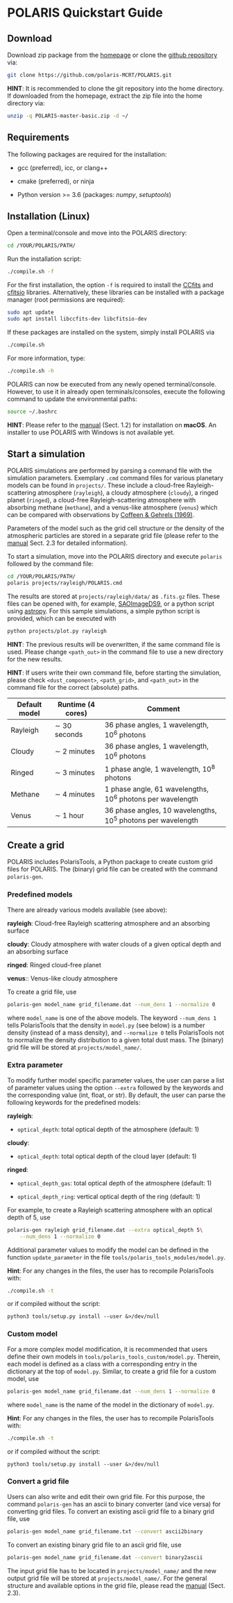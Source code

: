 <!-- create PDF file with 'pandoc --pdf-engine=pdflatex -V "geometry=top=2.5cm, bottom=3cm, left=3cm, right=3cm" -V fontfamily=cmbright -V colorlinks --highlight-style tango QUICKSTART.md -o quickstart.pdf' -->

# POLARIS Quickstart Guide

## Download

Download zip package from the [homepage](https://portia.astrophysik.uni-kiel.de/polaris) or clone the [github repository](https://github.com/polaris-MCRT/POLARIS) via:
```bash
git clone https://github.com/polaris-MCRT/POLARIS.git
```
**HINT**: It is recommended to clone the git repository into the home directory.
If downloaded from the homepage, extract the zip file into the home directory via:
```bash
unzip -q POLARIS-master-basic.zip -d ~/
```


## Requirements

The following packages are required for the installation:

- gcc (preferred), icc, or clang++

- cmake (preferred), or ninja

- Python version >= 3.6 (packages: *numpy*, *setuptools*)


## Installation (Linux)

Open a terminal/console and move into the POLARIS directory:
```bash
cd /YOUR/POLARIS/PATH/
```

Run the installation script:
```bash
./compile.sh -f
```
For the first installation, the option `-f` is required to install the [CCfits](https://heasarc.gsfc.nasa.gov/fitsio/CCfits/) and [cfitsio](https://heasarc.gsfc.nasa.gov/fitsio/) libraries.
Alternatively, these libraries can be installed with a package manager (root permissions are required):
```bash
sudo apt update
sudo apt install libccfits-dev libcfitsio-dev
```
If these packages are installed on the system, simply install POLARIS via
```bash
./compile.sh
```
For more information, type:
```bash
./compile.sh -h
```
POLARIS can now be executed from any newly opened terminal/console.
However, to use it in already open terminals/consoles, execute the following command to update the environmental paths:
```bash
source ~/.bashrc
```

**HINT**: Please refer to the [manual](manual.pdf) (Sect. 1.2) for installation on **macOS**. An installer to use POLARIS with Windows is not available yet.


## Start a simulation

POLARIS simulations are performed by parsing a command file with the simulation parameters.
Exemplary `.cmd` command files for various planetary models can be found in `projects/`.
These include a cloud-free Rayleigh-scattering atmosphere (`rayleigh`), a cloudy atmosphere (`cloudy`), a ringed planet (`ringed`), a cloud-free Rayleigh-scattering atmosphere with absorbing methane (`methane`), and a venus-like atmosphere (`venus`) which can be compared with observations by [Coffeen & Gehrels (1969)](https://ui.adsabs.harvard.edu/abs/1969AJ.....74..433C).

Parameters of the model such as the grid cell structure or the density of the atmospheric particles are stored in a separate grid file (please refer to the [manual](manual.pdf) Sect. 2.3 for detailed information).

To start a simulation, move into the POLARIS directory and execute `polaris` followed by the command file:
```bash
cd /YOUR/POLARIS/PATH/
polaris projects/rayleigh/POLARIS.cmd
```
The results are stored at `projects/rayleigh/data/` as `.fits.gz` files.
These files can be opened with, for example, [SAOImageDS9](https://sites.google.com/cfa.harvard.edu/saoimageds9/home), or a python script using [astropy](https://docs.astropy.org/en/stable/generated/examples/io/plot_fits-image.html).
For this sample simulations, a simple python script is provided, which can be executed with
```bash
python projects/plot.py rayleigh
```

**HINT**: The previous results will be overwritten, if the same command file is used. Please change `<path_out>` in the command file to use a new directory for the new results.

**HINT**: If users write their own command file, before starting the simulation, please check `<dust_component>`, `<path_grid>`, and `<path_out>` in the command file for the correct (absolute) paths.

| Default model | Runtime (4 cores) | Comment                                                        |
| -----         | -----             | ----------                                                     |
| Rayleigh      | $\sim$ 30 seconds  | 36 phase angles, 1 wavelength, $10^6$ photons                  |
| Cloudy        | $\sim$ 2 minutes   | 36 phase angles, 1 wavelength, $10^6$ photons                  |
| Ringed        | $\sim$ 3 minutes   | 1 phase angle, 1 wavelength, $10^8$ photons                    |
| Methane       | $\sim$ 4 minutes   | 1 phase angle, 61 wavelengths, $10^6$ photons per wavelength   |
| Venus         | $\sim$ 1 hour      | 36 phase angles, 10 wavelengths, $10^5$ photons per wavelength |


## Create a grid

POLARIS includes PolarisTools, a Python package to create custom grid files for POLARIS.
The (binary) grid file can be created with the command `polaris-gen`.


### Predefined models

There are already various models available (see above):

**rayleigh**: Cloud-free Rayleigh scattering atmosphere and an absorbing surface

**cloudy**: Cloudy atmosphere with water clouds of a given optical depth and an absorbing surface

**ringed**: Ringed cloud-free planet

**venus**:: Venus-like cloudy atmosphere

To create a grid file, use
```bash
polaris-gen model_name grid_filename.dat --num_dens 1 --normalize 0
```
where `model_name` is one of the above models.
The keyword `--num_dens 1` tells PolarisTools that the density in `model.py` (see below) is a number density (instead of a mass density), and `--normalize 0` tells PolarisTools not to normalize the density distribution to a given total dust mass.
The (binary) grid file will be stored at `projects/model_name/`.


### Extra parameter

To modify further model specific parameter values, the user can parse a list of parameter values using the option `--extra` followed by the keywords and the corresponding value (int, float, or str).
By default, the user can parse the following keywords for the predefined models:

**rayleigh**:

- `optical_depth`: total optical depth of the atmosphere (default: 1)

**cloudy**:

- `optical_depth`: total optical depth of the cloud layer (default: 1)

**ringed**:

- `optical_depth_gas`: total optical depth of the atmosphere (default: 1)

- `optical_depth_ring`: vertical optical depth of the ring (default: 1)

For example, to create a Rayleigh scattering atmosphere with an optical depth of 5, use
```bash
polaris-gen rayleigh grid_filename.dat --extra optical_depth 5\
    --num_dens 1 --normalize 0
```

Additional parameter values to modify the model can be defined in the function `update_parameter` in the file `tools/polaris_tools_modules/model.py`.

**Hint**: For any changes in the files, the user has to recompile PolarisTools with:
```bash
./compile.sh -t
```
or if compiled without the script:
```
python3 tools/setup.py install --user &>/dev/null
```


### Custom model

For a more complex model modification, it is recommended that users define their own models in `tools/polaris_tools_custom/model.py`.
Therein, each model is defined as a class with a corresponding entry in the dictionary at the top of `model.py`.
Similar, to create a grid file for a custom model, use
```bash
polaris-gen model_name grid_filename.dat --num_dens 1 --normalize 0
```
where `model_name` is the name of the model in the dictionary of `model.py`.

**Hint**: For any changes in the files, the user has to recompile PolarisTools with:
```bash
./compile.sh -t
```
or if compiled without the script:
```
python3 tools/setup.py install --user &>/dev/null
```


### Convert a grid file

Users can also write and edit their own grid file.
For this purpose, the command `polaris-gen` has an ascii to binary converter (and vice versa) for converting grid files.
To convert an existing ascii grid file to a binary grid file, use
```bash
polaris-gen model_name grid_filename.txt --convert ascii2binary
```
To convert an existing binary grid file to an ascii grid file, use
```bash
polaris-gen model_name grid_filename.dat --convert binary2ascii
```
The input grid file has to be located in `projects/model_name/` and the new output grid file will be stored at `projects/model_name/`.
For the general structure and available options in the grid file, please read the [manual](manual.pdf) (Sect. 2.3).

